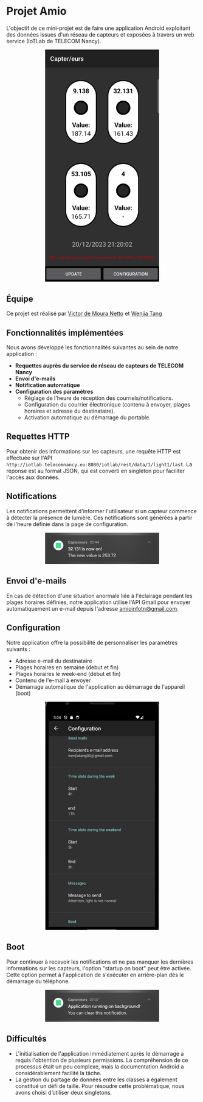 # Projet Amio

L'objectif de ce mini-projet est de faire une application Android exploitant des données issues d'un réseau de capteurs et exposées à travers un web service (IoTLab de TELECOM Nancy).

<p align="center">
<img src="/img/home.jpg" alt="application" width="300"/>
</p>

## Équipe 
Ce projet est réalisé par [Victor de Moura Netto](https://github.com/vicnetto) et [Wenjia Tang](https://github.com/sans-sucre)

## Fonctionnalités implémentées

Nous avons développé les fonctionnalités suivantes au sein de notre application :

- **Requettes auprès du service de réseau de capteurs de TELECOM Nancy**
- **Envoi d'e-mails**
- **Notification automatique**
- **Configuration des paramètres**
  - Réglage de l'heure de réception des courriels/notifications.
  - Configuration du courrier électronique (contenu à envoyer, plages horaires et adresse du destinataire).
  - Activation automatique au démarrage du portable.

## Requettes HTTP
Pour obtenir des informations sur les capteurs, une requête HTTP est effectuée sur l'API `http://iotlab.telecomnancy.eu:8080/iotlab/rest/data/1/light1/last`. La réponse est au format JSON, qui est converti en singleton pour faciliter l'accès aux données.

## Notifications
Les notifications permettent d'informer l'utilisateur si un capteur commence à détecter la présence de lumière. Ces notifications sont générées à partir de l'heure définie dans la page de configuration.

<p align="center">
<img src="/img/sensor-on.jpg" alt="sensor" width="300"/>
</p>

## Envoi d'e-mails
En cas de détection d'une situation anormale liée à l'éclairage pendant les plages horaires définies, notre application utilise l'API Gmail pour envoyer automatiquement un e-mail depuis l'adresse amioinfotn@gmail.com.

## Configuration
Notre application offre la possibilité de personnaliser les paramètres suivants :

- Adresse e-mail du destinataire
- Plages horaires en semaine (debut et fin)
- Plages horaires le week-end (début et fin)
- Contenu de l'e-mail à envoyer
- Démarrage automatique de l'application au démarrage de l'appareil (boot)

<p align="center">
<img src="/img/image_config.png" alt="configuration" width="300"/>
</p>

## Boot
Pour continuer à recevoir les notifications et ne pas manquer les dernières informations sur les capteurs, l'option "startup on boot" peut être activée. Cette option permet à l'application de s'exécuter en arrière-plan dès le démarrage du téléphone.

<p align="center">
<img src="/img/boot.jpg" alt="boot" width="300"/>
</p>

## Difficultés

- L'initialisation de l'application immédiatement après le démarrage a requis l'obtention de plusieurs permissions. La compréhension de ce processus était un peu complexe, mais la documentation Android a considérablement facilité la tâche.
- La gestion du partage de données entre les classes a également constitué un défi de taille. Pour résoudre cette problématique, nous avons choisi d’utiliser deux singletons.


